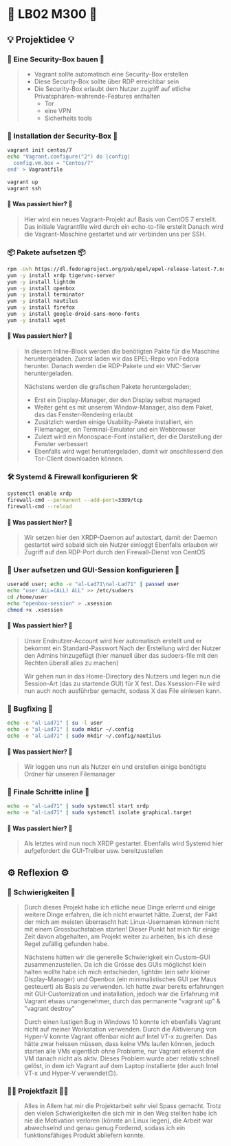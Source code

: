 # 👀 LB02 M300 👀 
## 💡 Projektidee 💡
### 🔐 Eine Security-Box bauen 🔐
> * Vagrant sollte automatisch eine Security-Box erstellen
> * Diese Security-Box sollte über RDP erreichbar sein
> * Die Security-Box erlaubt dem Nutzer zugriff auf etliche Privatsphären-wahrende-Features enthalten
>   * Tor
>   * eine VPN
>   * Sicherheits tools
### 🧱 Installation der Security-Box 🧱
```sh
vagrant init centos/7
echo 'Vagrant.configure("2") do |config|
  config.vm.box = "Centos/7"
end' > Vagrantfile

vagrant up
vagrant ssh
```
#### 🤔 Was passiert hier? 🤔
> Hier wird ein neues Vagrant-Projekt auf Basis von CentOS 7 erstellt.
> Das initiale Vagrantfile wird durch ein echo-to-file erstellt
> Danach wird die Vagrant-Maschine gestartet und wir verbinden uns per SSH.

### 📦 Pakete aufsetzen 📦
```sh
rpm -Uvh https://dl.fedoraproject.org/pub/epel/epel-release-latest-7.noarch.rpm
yum -y install xrdp tigervnc-server
yum -y install lightdm 
yum -y install openbox 
yum -y install terminator   
yum -y install nautilus 
yum -y install firefox
yum -y install google-droid-sans-mono-fonts
yum -y install wget
```
#### 🤔 Was passiert hier? 🤔
> In diesem Inline-Block werden die benötigten Pakte für die Maschine heruntergeladen.
> Zuerst laden wir das EPEL-Repo von Fedora herunter.
> Danach werden die RDP-Pakete und ein VNC-Server heruntergeladen.
>
> Nächstens werden die grafischen Pakete heruntergeladen;
> * Erst ein Display-Manager, der den Display selbst managed
> * Weiter geht es mit unserem Window-Manager, also dem Paket, das das Fenster-Rendering erlaubt
> * Zusätzlich werden einige Usability-Pakete installiert, ein Filemanager, ein Terminal-Emulator und ein Webbrowser
> * Zulezt wird ein Monospace-Font installiert, der die Darstellung der Fenster verbessert
> * Ebenfalls wird wget heruntergeladen, damit wir anschliessend den Tor-Client downloaden können.


### 🛠️ Systemd & Firewall konfigurieren 🛠️
```sh
systemctl enable xrdp
firewall-cmd --permanent --add-port=3389/tcp
firewall-cmd --reload
```
#### 🤔 Was passiert hier? 🤔
> Wir setzen hier den XRDP-Daemon auf autostart, damit der Daemon gestartet wird sobald sich ein Nutzer einloggt
> Ebenfalls erlauben wir Zugriff auf den RDP-Port durch den Firewall-Dienst von CentOS

### 👤 User aufsetzen und GUI-Session konfigurieren 👤
```sh
useradd user; echo -e "al-Lad71\nal-Lad71" | passwd user
echo "user ALL=(ALL) ALL" >> /etc/sudoers
cd /home/user
echo "openbox-session" > .xsession
chmod +x .xsession
```
#### 🤔 Was passiert hier? 🤔
> Unser Endnutzer-Account wird hier automatisch erstellt und er bekommt ein Standard-Passwort
> Nach der Erstellung wird der Nutzer den Admins hinzugefügt (hier manuell über das sudoers-file mit den Rechten überall alles zu machen)
>
> Wir gehen nun in das Home-Directory des Nutzers und legen nun die Session-Art (das zu startende GUI) für X fest.
> Das Xsession-File wird nun auch noch ausführbar gemacht, sodass X das File einlesen kann.

### 🔧 Bugfixing 🔧
```sh
echo -e "al-Lad71" | su -l user
echo -e "al-Lad71" | sudo mkdir ~/.config
echo -e "al-Lad71" | sudo mkdir ~/.config/nautilus
```
#### 🤔 Was passiert hier? 🤔
> Wir loggen uns nun als Nutzer ein und erstellen einige benötigte Ordner für unseren Filemanager


### 📢 Finale Schritte inline 📢
```sh
echo -e "al-Lad71" | sudo systemctl start xrdp
echo -e "al-Lad71" | sudo systemctl isolate graphical.target
```
#### 🤔 Was passiert hier? 🤔
> Als letztes wird nun noch XRDP gestartet.
> Ebenfalls wird Systemd hier aufgefordert die GUI-Treiber usw. bereitzustellen



## ⚙️ Reflexion ⚙️
### 🔄 Schwierigkeiten 🔄
> Durch dieses Projekt habe ich etliche neue Dinge erlernt und einige weitere Dinge erfahren, die ich nicht erwartet hätte.
> Zuerst, der Fakt der mich am meisten überrascht hat: Linux-Usernamen können nicht mit einem Grossbuchstaben starten!
> Dieser Punkt hat mich für einige Zeit davon abgehalten, am Projekt weiter zu arbeiten, bis ich diese Regel zufällig gefunden habe.
>
> Nächstens hätten wir die generelle Schwierigkeit ein Custom-GUI zusammenzustellen.
> Da ich die Grösse des GUIs möglichst klein halten wollte habe ich mich entschieden, lightdm (ein sehr kleiner Display-Manager)
> und Openbox (ein minimalistisches GUI per Maus gesteuert) als Basis zu verwenden.
> Ich hatte zwar bereits erfahrungen mit GUI-Customization und installation, jedoch war die Erfahrung mit Vagrant etwas unangenehmer,
> durch das permanente "vagrant up" & "vagrant destroy"
>
> Durch einen lustigen Bug in Windows 10 konnte ich ebenfalls Vagrant nicht auf meiner Workstation verwenden.
> Durch die Aktivierung von Hyper-V konnte Vagrant offenbar nicht auf Intel VT-x zugreifen.
> Das hätte zwar heissen müssen, dass keine VMs laufen können, jedoch starten alle VMs eigentlich ohne Probleme,
> nur Vagrant erkennt die VM danach nicht als aktiv.
> Dieses Problem wurde aber relativ schnell gelöst, in dem ich Vagrant auf dem Laptop installierte (der auch Intel VT-x und Hyper-V verwendet🙃).

### 👩‍💻 Projektfazit 👩‍💻
> Alles in Allem hat mir die Projektarbeit sehr viel Spass gemacht.
> Trotz den vielen Schwierigkeiten die sich mir in den Weg stellten habe ich nie die Motivation verloren (könnte an Linux liegen),
> die Arbeit war abwechselnd und genau genug Fordernd, sodass ich ein funktionsfähiges Produkt abliefern konnte.
 